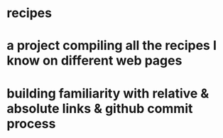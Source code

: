 # recipes
# a project compiling all the recipes I know on different web pages
# building familiarity with relative & absolute links & github commit process